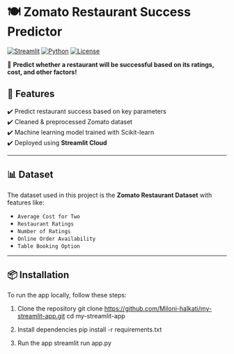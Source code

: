 # 🍽️ Zomato Restaurant Success Predictor  

[![Streamlit](https://img.shields.io/badge/Powered%20By-Streamlit-red?logo=streamlit)](https://streamlit.io/)
[![Python](https://img.shields.io/badge/Built%20with-Python%203.x-blue?logo=python)](https://www.python.org/)
[![License](https://img.shields.io/badge/License-MIT-green)](LICENSE)

🚀 **Predict whether a restaurant will be successful based on its ratings, cost, and other factors!**  

## **📌 Features**  
✔️ Predict restaurant success based on key parameters  
✔️ Cleaned & preprocessed Zomato dataset  
✔️ Machine learning model trained with Scikit-learn  
✔️ Deployed using **Streamlit Cloud**  

---

## **📊 Dataset**  
The dataset used in this project is the **Zomato Restaurant Dataset** with features like:  
- `Average Cost for Two`
- `Restaurant Ratings`
- `Number of Ratings`
- `Online Order Availability`
- `Table Booking Option`

---

## **📦 Installation**  
To run the app locally, follow these steps:

1. Clone the repository
git clone https://github.com/Miloni-halkati/my-streamlit-app.git
cd my-streamlit-app

2. Install dependencies
pip install -r requirements.txt

3. Run the app
streamlit run app.py
